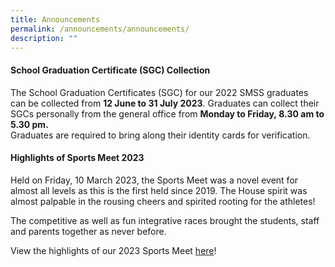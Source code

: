 ```yaml
---
title: Announcements
permalink: /announcements/announcements/
description: ""
---
```

#### School Graduation Certificate (SGC) Collection
The School Graduation Certificates (SGC) for our 2022 SMSS graduates can be collected from **12 June to 31 July 2023**.&nbsp;Graduates&nbsp;can&nbsp;collect their SGCs personally from the general office from **Monday to Friday,&nbsp;8.30 am to 5.30 pm.** <br> Graduates are required to bring along their identity cards for verification.

#### **Highlights of Sports Meet 2023** 

Held on Friday, 10 March 2023, the Sports Meet was a novel event for almost all levels as this is the first held since 2019. The House spirit was almost palpable in the rousing cheers and spirited rooting for the athletes! 

The competitive as well as fun integrative races brought the students, staff and parents together as never before. 

View the highlights of our 2023 Sports Meet [here](https://drive.google.com/file/d/13QA5KBQ2-AgZPUG6wBRosGvQzpjb9f8r/view?usp=share_link)!